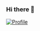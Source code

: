 ### Hi there 👋
[![Profile](https://komarev.com/ghpvc/?username=hiro2233&color=green)](https://github.com/hiro2233)
